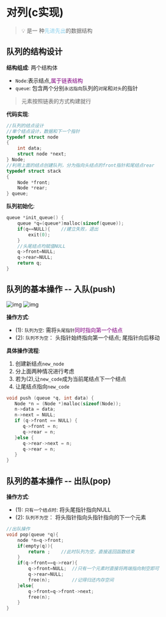 # 对列(c实现)
> :bulb: 是一 种<font color=skyblue>先进先出</font>的数据结构  

## 队列的结构设计
**结构组成**: 两个结构体
   - `Node`:表示结点,<font color=purple>属于链表结构</font>  
   - `queue`: 包含两个分别`永远指向`队列的`对尾`和`对头`的指针  

> 元素按照链表的方式构建就行  

**代码实现**:  
```c
//队列的结点设计
//单个结点设计，数据和下一个指针
typedef struct node     
{
    int data; 
    struct node *next;
} Node;
//利用上面的结点创建队列，分为指向头结点的front指针和尾结点rear
typedef struct stack    
{
    Node *front;
    Node *rear;
} queue;
```

**队列初始化**:  
```c
queue *init_queue() {
    queue *q=(queue*)malloc(sizeof(queue));
    if(q==NULL){    //建立失败，退出
        exit(0);
    }
    //头尾结点均赋值NULL
    q->front=NULL;  
    q->rear=NULL;
    return q;
}
```

## 队列的基本操作 -- 入队(push)
![img](img/队列为空时的入队操作.png '图1 队列为空时的入队操作 :size=50%')
![img](img/队列不为空时的入对操作.png '图2 队列不为空时的入对操作 :size=50%')  

**操作方式**: 
- (1): `队列为空`: 需将`头尾指针`<font color=purple>同时指向第一个结点</font>  
- (2): `队列不为空`： 头指针始终指向第一个结点; 尾指针向后移动  

**具体操作流程**:
   1. 创建新结点`new_node`  
   2. 分上面两种情况进行考虑  
   3. 若为(2),让`new_code`成为当前尾结点下一个结点  
   4. 让尾结点指向`new_code`  

```c
void push (queue *q, int data) {
   Node *n = (Node *)malloc(sizeof(Node));
   n->data = data;
   n->next = NULL;
   if (q->front == NULL) {
      q->front = n;
      q->rear = n;
   }else {
      q->rear->next = n;
      q->rear = n;
   }
}
```

## 队列的基本操作 -- 出队(pop)
**操作方式**: 
- (1): `只有一个结点时`: 将头尾指针指向NULL  
- (2): `队列不为空`： 将头指针指向头指针指向的下一个元素  

```c
//出队操作
void pop(queue *q){
    node *n=q->front;
    if(empty(q)){
        return ;    //此时队列为空，直接返回函数结束
    }
    if(q->front==q->rear){
        q->front=NULL;  //只有一个元素时直接将两端指向制空即可
        q->rear=NULL;
        free(n);        //记得归还内存空间
    }else{
        q->front=q->front->next;
        free(n);
    }
}
```

